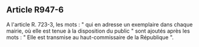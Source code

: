 Article R947-6
----
A l'article R. 723-3, les mots : " qui en adresse un exemplaire dans chaque
mairie, où elle est tenue à la disposition du public " sont ajoutés après les
mots : " Elle est transmise au haut-commissaire de la République ".
